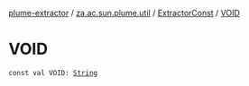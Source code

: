[plume-extractor](../../index.md) / [za.ac.sun.plume.util](../index.md) / [ExtractorConst](index.md) / [VOID](./-v-o-i-d.md)

# VOID

`const val VOID: `[`String`](https://kotlinlang.org/api/latest/jvm/stdlib/kotlin/-string/index.html)